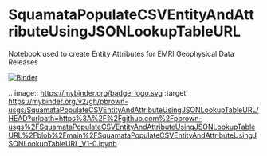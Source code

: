 # SquamataPopulateCSVEntityAndAttributeUsingJSONLookupTableURL
Notebook used to create Entity Attributes for EMRI Geophysical Data Releases

[![Binder](https://mybinder.org/badge_logo.svg)](https://mybinder.org/v2/gh/pbrown-usgs/SquamataPopulateCSVEntityAndAttributeUsingJSONLookupTableURL/HEAD?urlpath=https%3A%2F%2Fgithub.com%2Fpbrown-usgs%2FSquamataPopulateCSVEntityAndAttributeUsingJSONLookupTableURL%2Fblob%2Fmain%2FSquamataPopulateCSVEntityAndAttributeUsingJSONLookupTableURL_V1-0.ipynb)

.. image:: https://mybinder.org/badge_logo.svg
 :target: https://mybinder.org/v2/gh/pbrown-usgs/SquamataPopulateCSVEntityAndAttributeUsingJSONLookupTableURL/HEAD?urlpath=https%3A%2F%2Fgithub.com%2Fpbrown-usgs%2FSquamataPopulateCSVEntityAndAttributeUsingJSONLookupTableURL%2Fblob%2Fmain%2FSquamataPopulateCSVEntityAndAttributeUsingJSONLookupTableURL_V1-0.ipynb
